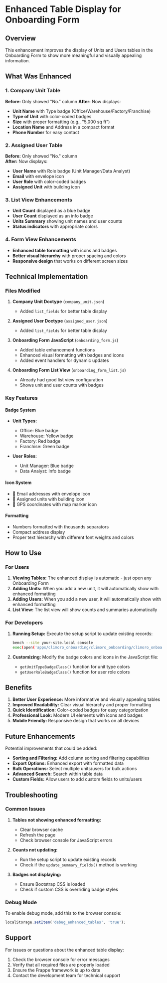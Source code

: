 # Enhanced Table Display for Onboarding Form

## Overview

This enhancement improves the display of Units and Users tables in the Onboarding Form to show more meaningful and visually appealing information.

## What Was Enhanced

### 1. Company Unit Table
**Before:** Only showed "No." column
**After:** Now displays:
- **Unit Name** with Type badge (Office/Warehouse/Factory/Franchise)
- **Type of Unit** with color-coded badges
- **Size** with proper formatting (e.g., "5,000 sq ft")
- **Location Name** and Address in a compact format
- **Phone Number** for easy contact

### 2. Assigned User Table
**Before:** Only showed "No." column  
**After:** Now displays:
- **User Name** with Role badge (Unit Manager/Data Analyst)
- **Email** with envelope icon
- **User Role** with color-coded badges
- **Assigned Unit** with building icon

### 3. List View Enhancements
- **Unit Count** displayed as a blue badge
- **User Count** displayed as an info badge
- **Units Summary** showing unit names and user counts
- **Status indicators** with appropriate colors

### 4. Form View Enhancements
- **Enhanced table formatting** with icons and badges
- **Better visual hierarchy** with proper spacing and colors
- **Responsive design** that works on different screen sizes

## Technical Implementation

### Files Modified

1. **Company Unit Doctype** (`company_unit.json`)
   - Added `list_fields` for better table display

2. **Assigned User Doctype** (`assigned_user.json`)
   - Added `list_fields` for better table display

3. **Onboarding Form JavaScript** (`onboarding_form.js`)
   - Added table enhancement functions
   - Enhanced visual formatting with badges and icons
   - Added event handlers for dynamic updates

4. **Onboarding Form List View** (`onboarding_form_list.js`)
   - Already had good list view configuration
   - Shows unit and user counts with badges

### Key Features

#### Badge System
- **Unit Types:**
  - Office: Blue badge
  - Warehouse: Yellow badge
  - Factory: Red badge
  - Franchise: Green badge

- **User Roles:**
  - Unit Manager: Blue badge
  - Data Analyst: Info badge

#### Icon System
- 📧 Email addresses with envelope icon
- 🏢 Assigned units with building icon
- 📍 GPS coordinates with map marker icon

#### Formatting
- Numbers formatted with thousands separators
- Compact address display
- Proper text hierarchy with different font weights and colors

## How to Use

### For Users
1. **Viewing Tables:** The enhanced display is automatic - just open any Onboarding Form
2. **Adding Units:** When you add a new unit, it will automatically show with enhanced formatting
3. **Adding Users:** When you add a new user, it will automatically show with enhanced formatting
4. **List View:** The list view will show counts and summaries automatically

### For Developers
1. **Running Setup:** Execute the setup script to update existing records:
   ```bash
   bench --site your-site.local console
   exec(open('apps/climoro_onboarding/climoro_onboarding/climoro_onboarding/setup_enhanced_tables.py').read())
   ```

2. **Customizing:** Modify the badge colors and icons in the JavaScript file:
   - `getUnitTypeBadgeClass()` function for unit type colors
   - `getUserRoleBadgeClass()` function for user role colors

## Benefits

1. **Better User Experience:** More informative and visually appealing tables
2. **Improved Readability:** Clear visual hierarchy and proper formatting
3. **Quick Identification:** Color-coded badges for easy categorization
4. **Professional Look:** Modern UI elements with icons and badges
5. **Mobile Friendly:** Responsive design that works on all devices

## Future Enhancements

Potential improvements that could be added:
- **Sorting and Filtering:** Add column sorting and filtering capabilities
- **Export Options:** Enhanced export with formatted data
- **Bulk Operations:** Select multiple units/users for bulk actions
- **Advanced Search:** Search within table data
- **Custom Fields:** Allow users to add custom fields to units/users

## Troubleshooting

### Common Issues

1. **Tables not showing enhanced formatting:**
   - Clear browser cache
   - Refresh the page
   - Check browser console for JavaScript errors

2. **Counts not updating:**
   - Run the setup script to update existing records
   - Check if the `update_summary_fields()` method is working

3. **Badges not displaying:**
   - Ensure Bootstrap CSS is loaded
   - Check if custom CSS is overriding badge styles

### Debug Mode

To enable debug mode, add this to the browser console:
```javascript
localStorage.setItem('debug_enhanced_tables', 'true');
```

## Support

For issues or questions about the enhanced table display:
1. Check the browser console for error messages
2. Verify that all required files are properly loaded
3. Ensure the Frappe framework is up to date
4. Contact the development team for technical support 